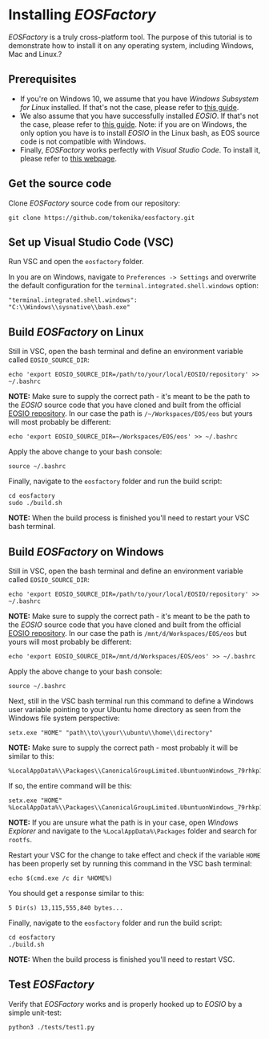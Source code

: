 # Installing *EOSFactory*

*EOSFactory* is a truly cross-platform tool. The purpose of this tutorial is to demonstrate how to install it on any operating system, including Windows, Mac and Linux.?

## Prerequisites

* If you're on Windows 10, we assume that you have *Windows Subsystem for Linux* installed. If that's not the case, please refer to [this guide](https://docs.microsoft.com/en-us/windows/wsl/install-win10).
* We also assume that you have successfully installed *EOSIO*. If that's not the case, please refer to [this guide](https://github.com/EOSIO/eos/wiki/Local-Environment). Note: if you are on Windows, the only option you have is to install *EOSIO* in the Linux bash, as EOS source code is not compatible with Windows.
* Finally, *EOSFactory* works perfectly with *Visual Studio Code*. To install it, please refer to [this webpage](https://code.visualstudio.com/download).

## Get the source code

Clone *EOSFactory* source code from our repository:

```
git clone https://github.com/tokenika/eosfactory.git
```

## Set up Visual Studio Code (VSC)

Run VSC and open the `eosfactory` folder.

In you are on Windows, navigate to `Preferences -> Settings` and overwrite the default configuration for the `terminal.integrated.shell.windows` option:

```
"terminal.integrated.shell.windows": "C:\\Windows\\sysnative\\bash.exe"
```

## Build *EOSFactory* on Linux

Still in VSC, open the bash terminal and define an environment variable called `EOSIO_SOURCE_DIR`:

```
echo 'export EOSIO_SOURCE_DIR=/path/to/your/local/EOSIO/repository' >> ~/.bashrc
```

**NOTE:** Make sure to supply the correct path - it's meant to be the path to the *EOSIO* source code that you have cloned and built from the official [EOSIO repository](https://github.com/EOSIO/eos). In our case the path is `/~/Workspaces/EOS/eos` but yours will most probably be different:

```
echo 'export EOSIO_SOURCE_DIR=~/Workspaces/EOS/eos' >> ~/.bashrc
```

Apply the above change to your bash console:

```
source ~/.bashrc
```

Finally, navigate to the `eosfactory` folder and run the build script:

```
cd eosfactory
sudo ./build.sh
```

**NOTE:** When the build process is finished you'll need to restart your VSC bash terminal.

## Build *EOSFactory* on Windows

Still in VSC, open the bash terminal and define an environment variable called `EOSIO_SOURCE_DIR`:

```
echo 'export EOSIO_SOURCE_DIR=/path/to/your/local/EOSIO/repository' >> ~/.bashrc
```

**NOTE:** Make sure to supply the correct path - it's meant to be the path to the *EOSIO* source code that you have cloned and built from the official [EOSIO repository](https://github.com/EOSIO/eos). In our case the path is `/mnt/d/Workspaces/EOS/eos` but yours will most probably be different:

```
echo 'export EOSIO_SOURCE_DIR=/mnt/d/Workspaces/EOS/eos' >> ~/.bashrc
```

Apply the above change to your bash console:

```
source ~/.bashrc
```

Next, still in the VSC bash terminal run this command to define a Windows user variable pointing to your Ubuntu home directory as seen from the Windows file system perspective:

```
setx.exe "HOME" "path\\to\\your\\ubuntu\\home\\directory"
```

**NOTE:** Make sure to supply the correct path - most probably it will be similar to this:

```
%LocalAppData%\\Packages\\CanonicalGroupLimited.UbuntuonWindows_79rhkp1fndgsc\\LocalState\\rootfs\\home\\$USER
```

If so, the entire command will be this: 

```
setx.exe "HOME" %LocalAppData%\\Packages\\CanonicalGroupLimited.UbuntuonWindows_79rhkp1fndgsc\\LocalState\\rootfs\\home\\$USER
```

**NOTE:** If you are unsure what the path is in your case, open *Windows Explorer* and navigate to the  `%LocalAppData%\Packages` folder and search for `rootfs`.

Restart your VSC for the change to take effect and check if the variable `HOME` has been properly set by running this command in the VSC bash terminal:

```
echo $(cmd.exe /c dir %HOME%)
```

You should get a response similar to this:

```
5 Dir(s) 13,115,555,840 bytes...
```

Finally, navigate to the `eosfactory` folder and run the build script:

```
cd eosfactory
./build.sh
```

**NOTE:** When the build process is finished you'll need to restart VSC.

## Test *EOSFactory*

Verify that *EOSFactory* works and is properly hooked up to *EOSIO* by a simple unit-test:

```
python3 ./tests/test1.py
```
